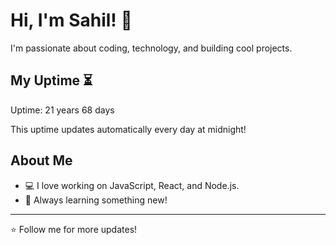 # Hi, I'm Sahil! 👋

I'm passionate about coding, technology, and building cool projects.

## My Uptime ⏳
Uptime: 21 years 68 days

This uptime updates automatically every day at midnight!

## About Me
- 💻 I love working on JavaScript, React, and Node.js.
- 🎯 Always learning something new!

---

⭐️ Follow me for more updates!
